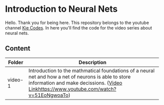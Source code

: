 # Introduction to Neural Nets

Hello. Thank you for being here. This repository belongs to the youtube channel [Kie Codes](https://www.youtube.com/kiecodes).
In here you'll find the code for the video series about neural nets.

## Content

|Folder| Description |
|--|--|
| video-1 | Introduction to the mathmatical foundations of a neural net and how a net of neurons is able to store information and make decissions. ([Video Link]()https://www.youtube.com/watch?v=51EoNgwoaTo)  |